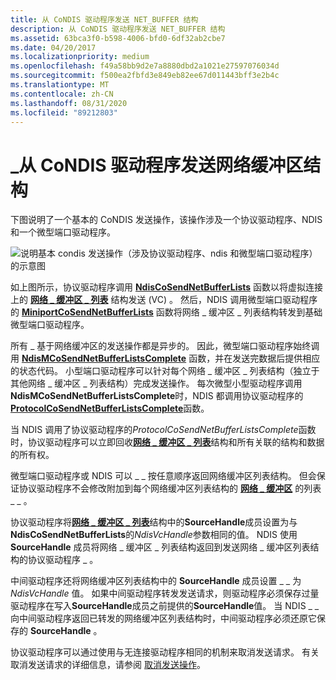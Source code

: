 ```yaml
---
title: 从 CoNDIS 驱动程序发送 NET_BUFFER 结构
description: 从 CoNDIS 驱动程序发送 NET_BUFFER 结构
ms.assetid: 63bca3f0-b598-4006-bfd0-6df32ab2cbe7
ms.date: 04/20/2017
ms.localizationpriority: medium
ms.openlocfilehash: f49a58bb9d2e7a8880dbd2a1021e27597076034d
ms.sourcegitcommit: f500ea2fbfd3e849eb82ee67d011443bff3e2b4c
ms.translationtype: MT
ms.contentlocale: zh-CN
ms.lasthandoff: 08/31/2020
ms.locfileid: "89212803"
---
```

# <a name="sending-net_buffer-structures-from-condis-drivers"></a>\_从 CoNDIS 驱动程序发送网络缓冲区结构





下图说明了一个基本的 CoNDIS 发送操作，该操作涉及一个协议驱动程序、NDIS 和一个微型端口驱动程序。

![说明基本 condis 发送操作（涉及协议驱动程序、ndis 和微型端口驱动程序）的示意图](images/netbuffercosend.png)

如上图所示，协议驱动程序调用 [**NdisCoSendNetBufferLists**](/windows-hardware/drivers/ddi/ndis/nf-ndis-ndiscosendnetbufferlists) 函数以将虚拟连接上的 [**网络 \_ 缓冲区 \_ 列表**](/windows-hardware/drivers/ddi/ndis/ns-ndis-_net_buffer_list) 结构发送 (VC) 。 然后，NDIS 调用微型端口驱动程序的 [**MiniportCoSendNetBufferLists**](/windows-hardware/drivers/ddi/ndis/nc-ndis-miniport_co_send_net_buffer_lists) 函数将网络 \_ 缓冲区 \_ 列表结构转发到基础微型端口驱动程序。

所有 \_ 基于网络缓冲区的发送操作都是异步的。 因此，微型端口驱动程序始终调用 [**NdisMCoSendNetBufferListsComplete**](/windows-hardware/drivers/ddi/ndis/nf-ndis-ndismcosendnetbufferlistscomplete) 函数，并在发送完数据后提供相应的状态代码。 小型端口驱动程序可以针对每个网络 \_ 缓冲区 \_ 列表结构（独立于其他网络 \_ 缓冲区 \_ 列表结构）完成发送操作。 每次微型小型驱动程序调用**NdisMCoSendNetBufferListsComplete**时，NDIS 都调用协议驱动程序的[**ProtocolCoSendNetBufferListsComplete**](/windows-hardware/drivers/ddi/ndis/nc-ndis-protocol_co_send_net_buffer_lists_complete)函数。

当 NDIS 调用了协议驱动程序的*ProtocolCoSendNetBufferListsComplete*函数时，协议驱动程序可以立即回收[**网络 \_ 缓冲区 \_ 列表**](/windows-hardware/drivers/ddi/ndis/ns-ndis-_net_buffer_list)结构和所有关联的结构和数据的所有权。

微型端口驱动程序或 NDIS 可以 \_ \_ 按任意顺序返回网络缓冲区列表结构。 但会保证协议驱动程序不会修改附加到每个网络缓冲区列表结构的 [**网络 \_ 缓冲区**](/windows-hardware/drivers/ddi/ndis/ns-ndis-_net_buffer) 的列表 \_ \_ 。

协议驱动程序将[**网络 \_ 缓冲区 \_ 列表**](/windows-hardware/drivers/ddi/ndis/ns-ndis-_net_buffer_list)结构中的**SourceHandle**成员设置为与**NdisCoSendNetBufferLists**的*NdisVcHandle*参数相同的值。 NDIS 使用 **SourceHandle** 成员将网络 \_ 缓冲区 \_ 列表结构返回到发送网络 \_ 缓冲区列表结构的协议驱动程序 \_ 。

中间驱动程序还将网络缓冲区列表结构中的 **SourceHandle** 成员设置 \_ \_ 为 *NdisVcHandle* 值。 如果中间驱动程序转发发送请求，则驱动程序必须保存过量驱动程序在写入**SourceHandle**成员之前提供的**SourceHandle**值。 当 NDIS \_ \_ 向中间驱动程序返回已转发的网络缓冲区列表结构时，中间驱动程序必须还原它保存的 **SourceHandle** 。

协议驱动程序可以通过使用与无连接驱动程序相同的机制来取消发送请求。 有关取消发送请求的详细信息，请参阅 [取消发送操作](canceling-a-send-operation.md)。

 

